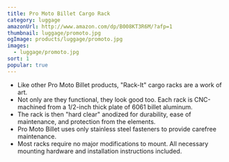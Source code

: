 ```yaml
---
title: Pro Moto Billet Cargo Rack
category: luggage
amazonUrl: http://www.amazon.com/dp/B008KT3R6M/?afp=1
thumbnail: luggage/promoto.jpg
ogImage: products/luggage/promoto.jpg
images:
  - luggage/promoto.jpg
sort: 1
popular: true
---
```


* Like other Pro Moto Billet products, "Rack-It" cargo racks are a work of art.
* Not only are they functional, they look good too. Each rack is CNC-machined from a 1/2-inch thick plate of 6061 billet aluminum.
* The rack is then "hard clear" anodized for durability, ease of maintenance, and protection from the elements.
* Pro Moto Billet uses only stainless steel fasteners to provide carefree maintenance.
* Most racks require no major modifications to mount. All necessary mounting hardware and installation instructions included.


